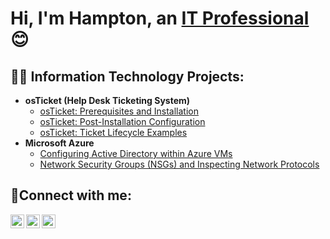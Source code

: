 <h1>Hi, I'm Hampton, an <a href="https://linkedin.com/in/hampton-corry-91503627b">IT Professional</a>😊</h1>

<h2>👨‍💻 Information Technology Projects:</h2>

- <b>osTicket (Help Desk Ticketing System)</b>
  - [osTicket: Prerequisites and Installation](https://github.com/hcorry2020/osticket-prereqs)
  - [osTicket: Post-Installation Configuration](https://github.com/joshmadakorcc/post-install-config)
  - [osTicket: Ticket Lifecycle Examples](https://github.com/hcorry2020/ticket-lifecycle)
- <b>Microsoft Azure</b>
  - [Configuring Active Directory within Azure VMs](https://github.com/hcorry2020/configure-ad)
  - [Network Security Groups (NSGs) and Inspecting Network Protocols](https://github.com/hcorry2020/azure-network-protocols)

<h2>🤳Connect with me:</h2>

[<img align="left" alt="mc_scoop01 | Twitter" width="22px" src="https://cdn.jsdelivr.net/npm/simple-icons@v3/icons/twitter.svg" />][twitter]
[<img align="left" alt="hampton-corry-91503627b | LinkedIn" width="22px" src="https://cdn.jsdelivr.net/npm/simple-icons@v3/icons/linkedin.svg" />][linkedin]
[<img align="left" alt="mc_scoop01 | Instagram" width="22px" src="https://cdn.jsdelivr.net/npm/simple-icons@v3/icons/instagram.svg" />][instagram]

[twitter]: https://twitter.com/mc_scoop01
[instagram]: https://www.instagram.com/mc_scoop01
[linkedin]: https://linkedin.com/in/hampton-corry-91503627b
